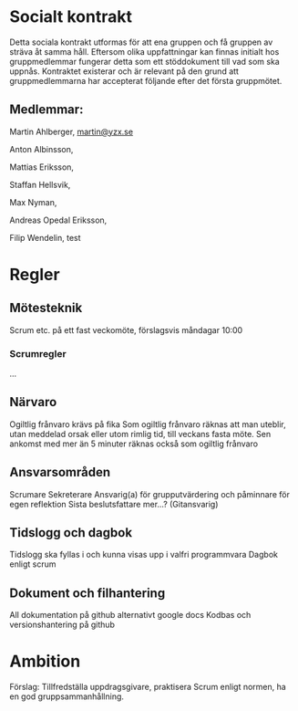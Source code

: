 # Socialt kontrakt

Detta sociala kontrakt utformas för att ena gruppen och få gruppen av sträva åt samma håll. Eftersom olika uppfattningar kan finnas initialt hos gruppmedlemmar fungerar detta som ett stöddokument till vad som ska uppnås. Kontraktet existerar och är relevant på den grund att gruppmedlemmarna har accepterat följande efter det första gruppmötet.

## Medlemmar:

Martin Ahlberger, martin@yzx.se

Anton Albinsson,

Mattias Eriksson,

Staffan Hellsvik,

Max Nyman,

Andreas Opedal Eriksson,

Filip Wendelin, test

# Regler

## Mötesteknik
Scrum etc. på ett fast veckomöte, förslagsvis måndagar 10:00

### Scrumregler
...

## Närvaro
Ogiltlig frånvaro krävs på fika
Som ogiltlig frånvaro räknas att man uteblir, utan meddelad orsak eller utom rimlig tid, till veckans fasta möte.
Sen ankomst med mer än 5 minuter räknas också som ogiltlig frånvaro

## Ansvarsområden
Scrumare
Sekreterare
Ansvarig(a) för grupputvärdering och påminnare för egen reflektion
Sista beslutsfattare
mer...? (Gitansvarig)

## Tidslogg och dagbok
Tidslogg ska fyllas i och kunna visas upp i valfri programmvara
Dagbok enligt scrum

## Dokument och filhantering
All dokumentation på github alternativt google docs
Kodbas och versionshantering på github

# Ambition
Förslag: Tillfredställa uppdragsgivare, praktisera Scrum enligt normen, ha en god gruppsammanhållning.
